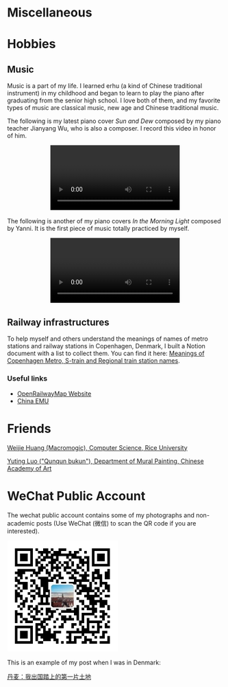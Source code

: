 # Miscellaneous



# Hobbies
## Music
Music is a part of my life. I learned erhu (a kind of Chinese traditional instrument) in my childhood and began to learn to play the piano after graduating from the senior high school. I love both of them, and my favorite types of music are classical music, new age and Chinese traditional music.

The following is my latest piano cover *Sun and Dew* composed by my piano teacher Jianyang Wu, who is also a composer. I record this video in honor of him.

<div style="text-align: center;">
<video src="/music/piano_Sun_and_Dew.MP4" controls style="width: 60%; height: auto; max-width: 640px; max-height: 360px;">
  Your browser does not support the video tag.
</video>
</div>

The following is another of my piano covers *In the Morning Light* composed by Yanni. It is the first piece of music totally practiced by myself.

<div style="text-align: center;">
<video src="/music/piano_In_the_Morning_Light.MP4" controls style="width: 60%; height: auto; max-width: 640px; max-height: 360px;">
  Your browser does not support the video tag.
</video>
</div>

## Railway infrastructures
To help myself and others understand the meanings of names of metro stations and railway stations in Copenhagen, Denmark, I built a Notion document with a list to collect them.
You can find it here: [Meanings of Copenhagen Metro, S-train and Regional train station names](https://www.notion.so/Meanings-of-Copenhagen-Metro-S-train-Regional-train-Inter-city-train-and-Local-train-station-nam-e2a154e226c54a1f9851e359c6d76eb8?pvs=4).

### Useful links
- [OpenRailwayMap Website](https://www.openrailwaymap.org/)
- [China EMU](https://www.china-emu.cn/en/)

# Friends
[Weijie Huang (Macromogic), Computer Science, Rice University](https://macromogic.xyz/)

[Yuting Luo ("Qunqun bukun"), Department of Mural Painting, Chinese Academy of Art](https://www.xiaohongshu.com/user/profile/5ea525200000000001003a21?xhsshare=CopyLink&appuid=5c76637a000000001201d527&apptime=1714288439)

# WeChat Public Account
The wechat public account contains some of my photographs and non-academic posts (Use WeChat (微信) to scan the QR code if you are interested).

![QR code](/qrcode_wechat_public_account.jpg)

This is an example of my post when I was in Denmark:

[丹麦：我出国踏上的第一片土地](https://mp.weixin.qq.com/s/MP0EGCs2raqJc9FJPGnt0g)

